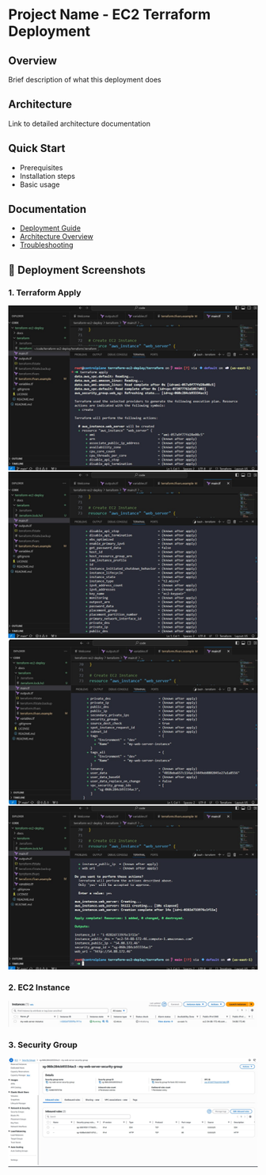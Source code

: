 # Project Name - EC2 Terraform Deployment

## Overview
Brief description of what this deployment does

## Architecture
Link to detailed architecture documentation

## Quick Start
- Prerequisites
- Installation steps
- Basic usage

## Documentation
- [Deployment Guide](./docs/deployment-guide.md)
- [Architecture Overview](./docs/architecture.md)
- [Troubleshooting](./docs/troubleshooting.md)

## 📸 Deployment Screenshots

### 1. Terraform Apply
![Terraform Apply Output](screenshots/terraform-apply-1.jpg)
![Terraform Apply Output](screenshots/terraform-apply-2.jpg)
![Terraform Apply Output](screenshots/terraform-apply-3.jpg)
![Terraform Apply Output](screenshots/terraform-apply-4.jpg)

### 2. EC2 Instance
![Terraform Apply Output](screenshots/ec2-instance.jpg)


### 3. Security Group
![Terraform Apply Output](screenshots/ec2-sg.jpg)
